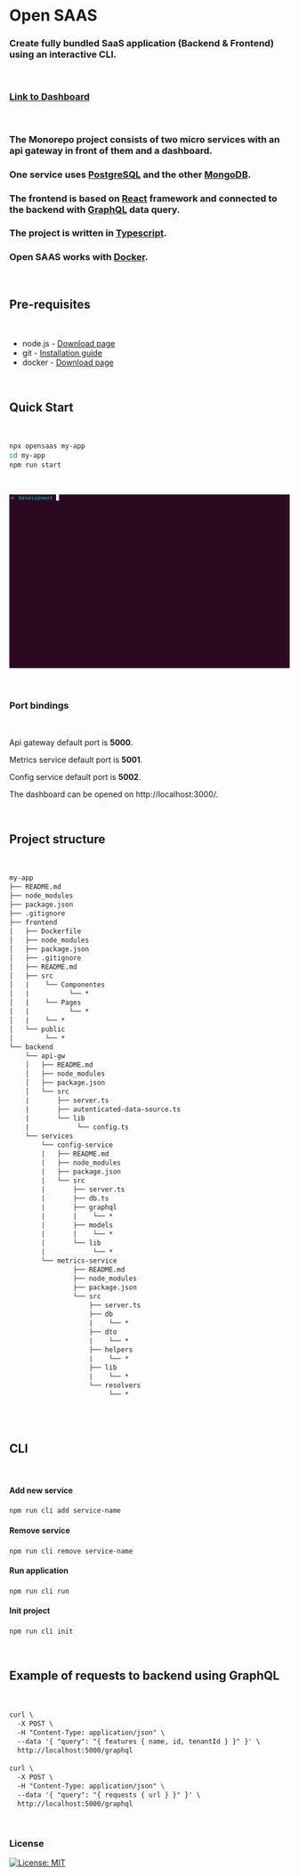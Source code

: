# Open SAAS

### Create fully bundled SaaS application (Backend & Frontend) using an interactive CLI.

<br />

### [Link to Dashboard](https://frontegg.github.io/opensaas/dashboard)

<br />

### The Monorepo project consists of two micro services with an api gateway in front of them and a dashboard.

### One service uses [PostgreSQL](https://www.postgresql.org/) and the other [MongoDB](https://www.mongodb.com/).

### The frontend is based on [React](https://reactjs.org/) framework and connected to the backend with [GraphQL](https://graphql.org/) data query.

### The project is written in [Typescript](https://www.typescriptlang.org/).

### Open SAAS works with [Docker](https://www.docker.com/).

<br />

## Pre-requisites

<br />

- node.js - [Download page](https://nodejs.org/en/download/)
- git - [Installation guide](https://www.linode.com/docs/development/version-control/how-to-install-git-on-linux-mac-and-windows/)
- docker - [Download page](https://docs.docker.com/get-docker)

<br />

## Quick Start

<br />

```sh
npx opensaas my-app
cd my-app
npm run start
```

<br />

<p align='center'>
<img src='./npx-opensaas.gif' width='600' alt='npx opensaas my-project'>
</p>

<br />

### Port bindings

<br />

Api gateway default port is <b>5000</b>.

Metrics service default port is <b>5001</b>.

Config service default port is <b>5002</b>.

The dashboard can be opened on http://localhost:3000/.

<br />

## Project structure

<br />

```
my-app
├── README.md
├── node_modules
├── package.json
├── .gitignore
├── frontend
│   ├── Dockerfile
│   ├── node_modules
│   ├── package.json
│   ├── .gitignore
│   ├── README.md
│   ├── src
│   |    └── Componentes
│   |          └── *
│   |    └── Pages
│   |          └── *
│   |    └── *
│   └── public
│        └── *
└── backend
    └── api-gw
    │   ├── README.md
    │   ├── node_modules
    │   ├── package.json
    │   └── src
    |       ├── server.ts
    |       ├── autenticated-data-source.ts
    |       └── lib
    |            └── config.ts
    └── services
        └── config-service
        |   ├── README.md
        |   ├── node_modules
        |   ├── package.json
        |   └── src
        |       ├── server.ts
        |       ├── db.ts
        |       ├── graphql
        |       |    └── *
        |       ├── models
        |       |    └── *
        |       └── lib
        |            └── *
        └── metrics-service
                ├── README.md
                ├── node_modules
                ├── package.json
                └── src
                    ├── server.ts
                    ├── db
                    |    └── *
                    ├── dto
                    |    └── *
                    ├── helpers
                    |    └── *
                    ├── lib
                    |    └── *
                    └── resolvers
                         └── *

```

<br />

<br />

## CLI

<br />

#### Add new service

`npm run cli add service-name`

#### Remove service

`npm run cli remove service-name`

#### Run application

`npm run cli run`

#### Init project

`npm run cli init`

<br />

## Example of requests to backend using GraphQL

<br />

    curl \
      -X POST \
      -H "Content-Type: application/json" \
      --data '{ "query": "{ features { name, id, tenantId } }" }' \
      http://localhost:5000/graphql

    curl \
      -X POST \
      -H "Content-Type: application/json" \
      --data '{ "query": "{ requests { url } }" }' \
      http://localhost:5000/graphql

<br />

### License

[![License: MIT](https://img.shields.io/badge/License-MIT-blue.svg)](https://opensource.org/licenses/MIT)
